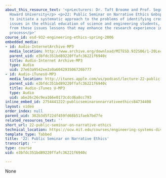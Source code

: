 ```yaml
---
about_this_resource_text: '<p>Lecturers: Dr. Taft Broome and Prof. Segun Gbadegesin,
  Howard University</p> <p>22: Public Seminar on Narrative Ethics &nbsp;</p> <p>Purpose:
  to initiate a systematic approach to the problems of identifying cross-cultural
  issues in the ethical education of science and engineering students, and extract
  from these issues lessons that may enhance the research experience in the globalization
  process</p>'
course_id: esd-932-engineering-ethics-spring-2006
embedded_media:
- id: Audio-InternetArchive-MP3
  media_location: http://www.archive.org/download/MITESD.932S06/1-20Lecture22_PublicSeminarOnNarrativeEthics.mp3
  parent_uid: e3bfdc351bd89220ffafc36221f6940c
  title: Audio-Internet Archive-MP3
  type: Audio
  uid: 27e63a9542ee2a9a604293506726b777
- id: Audio-iTunesU-MP3
  media_location: http://itunes.apple.com/us/podcast/lecture-22-public-seminar/id341597867?i=63739038
  parent_uid: e3bfdc351bd89220ffafc36221f6940c
  title: Audio-iTunes U-MP3
  type: Audio
  uid: abe26c26c9ea166e0173cdcd6a8cc793
inline_embed_id: 2754441222:publicseminaronnarrativeethics84734408
layout: video
order_index: null
parent_uid: 302b3d5f22df459fd68b51faeb7bd7fe
related_resources_text: ''
short_url: 22-public-seminar-on-narrative-ethics
technical_location: https://ocw.mit.edu/courses/engineering-systems-division/esd-932-engineering-ethics-spring-2006/audio-lectures/22-public-seminar-on-narrative-ethics
template_type: Tabbed
title: '22: Public Seminar on Narrative Ethics'
transcript: ''
type: course
uid: e3bfdc351bd89220ffafc36221f6940c

---
```

None